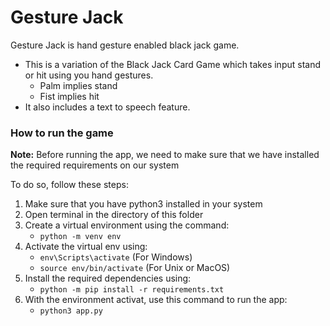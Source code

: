 # Gesture Jack
Gesture Jack is hand gesture enabled black jack game.
+ This is a variation of the Black Jack Card Game which takes input stand or hit using you hand gestures.
  + Palm implies stand
  + Fist implies hit
+ It also includes a text to speech feature.

### How to run the game
**Note:** Before running the app, we need to make sure that we have installed the required requirements on our system

To do so, follow these steps:
1. Make sure that you have python3 installed in your system
2. Open terminal in the directory of this folder
3. Create a virtual environment using the command:
   + `python -m venv env`
4. Activate the virtual env using:
   + `env\Scripts\activate` (For Windows)
   + `source env/bin/activate` (For Unix or MacOS)
5. Install the required dependencies using:
   + `python -m pip install -r requirements.txt`
6. With the environment activat, use this command to run the app:
   + `python3 app.py`
